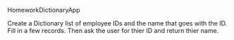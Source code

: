 HomeworkDictionaryApp

Create a Dictionary list of employee IDs and the name that goes with the ID.
Fill in a few records. Then ask the user for thier ID and return thier name.

